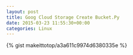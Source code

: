 ```yaml
---
layout: post                                                                                                              
title: Goog Cloud Storage Create Bucket.Py                                                                                                                       
date: 2015-03-23 11:55:30+00:00                                                                                                                        
categories: Linux                                                                                                                
---                                                                                                                              
```


{% gist makeittotop/a3a611c9974d6380335e %}                                                                                                           

